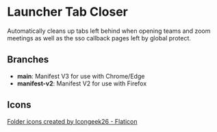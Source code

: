 # Launcher Tab Closer

Automatically cleans up tabs left behind when opening teams and zoom meetings as well as the sso callback pages left by global protect.

## Branches

- **main**: Manifest V3 for use with Chrome/Edge
- **manifest-v2**: Manifest V2 for use with Firefox

## Icons

[Folder icons created by Icongeek26 - Flaticon](https://www.flaticon.com/free-icons/folder)
